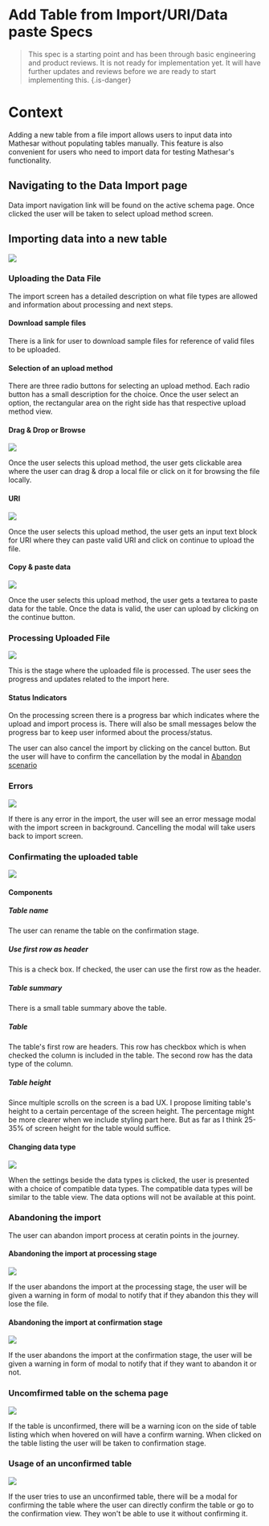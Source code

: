 # Add Table from Import/URI/Data paste Specs

> This spec is a starting point and has been through basic engineering and product reviews. It is not ready for implementation yet. It will have further updates and reviews before we are ready to start implementing this.
{.is-danger}

# Context
Adding a new table from a file import allows users to input data into Mathesar without populating tables manually. This feature is also convenient for users who need to import data for testing Mathesar's functionality.

## Navigating to the Data Import page

Data import navigation link will be found on the active schema page. Once clicked the user will be taken to select upload method screen.

## Importing data into a new table
![](/assets/design/specs/table-import/uhmhbecvbb8cji2LVGFRWo.png)

### Uploading the Data File
The import screen has a detailed description on what file types are allowed and information about processing and next steps.

#### Download sample files
There is a link for user to download sample files for reference of valid files to be uploaded.

#### Selection of an upload method
There are three radio buttons for selecting an upload method. Each radio button has a small description for the choice. Once the user select an option, the rectangular area on the right side has that respective upload method view.

#### Drag & Drop or Browse
![](/assets/design/specs/table-import/uhmhbecvbb8cji2LVGFRWo.png)

Once the user selects this upload method, the user gets clickable area where the user can drag & drop a local file or click on it for browsing the file locally.

#### URI
![](/assets/design/specs/table-import/r7fmqfwG2hmjTTbwvMRehr.png)

Once the user selects this upload method, the user gets an input text block for URI where they can paste valid URI and click on continue to upload the file.

#### Copy & paste data
![](/assets/design/specs/table-import/uC1C6dxPCze6oiHHTAkAvt.png)

Once the user selects this upload method, the user gets a textarea to paste data for the table. Once the data is valid, the user can upload by clicking on the continue button.

### Processing Uploaded File
![](/assets/design/specs/table-import/9d1wf4y7cgBUawWbdcoThs.png)

This is the stage where the uploaded file is processed. The user sees the progress and updates related to the import here. 

#### Status Indicators

On the processing screen there is a progress bar which indicates where the upload and import process is. There will also be small messages below the progress bar to keep user informed about the process/status.

The user can also cancel the import by clicking on the cancel button. But the user will have to confirm the cancellation by the modal in [Abandon scenario](#abandoning-the-file-processing-step)

### Errors 
![](/assets/design/specs/table-import/asGm1LMUCEvjCd1jBdcDEA.png)

If there is any error in the import, the user will see an error message modal with the import screen in background. Cancelling the modal will take users back to import screen.

### Confirmating the uploaded table
![](/assets/design/specs/table-import/g1YFz8wYRm71tQ5W6skCX7.png)

#### Components

##### Table name
The user can rename the table on the confirmation stage. 

##### Use first row as header
This is a check box. If checked, the user can use the first row as the header.

##### Table summary
There is a small table summary above the table. 

##### Table 
The table's first row are headers. This row has checkbox which is when checked the column is included in the table. The second row has the data type of the column. 

##### Table height
Since multiple scrolls on the screen is a bad UX. I propose limiting table's height to a certain percentage of the screen height. The percentage might be more clearer when we include styling part here. But as far as I think 25-35% of screen height for the table would suffice. 

#### Changing data type
![](/assets/design/specs/table-import/agFL3gk3gc7pkgjc2GUcw3.png)

When the settings beside the data types is clicked, the user is presented with a choice of compatible data types. The compatible data types will be similar to the table view. The data options will not be available at this point. 

### Abandoning the import 
The user can abandon import process at ceratin points in the journey.

#### Abandoning the import at processing stage
![](/assets/design/specs/table-import/8WvP45gNpqAm3UYUM1r3m2.png)

If the user abandons the import at the processing stage, the user will be given a warning in form of modal to notify that if they abandon this they will lose the file.

#### Abandoning the import at confirmation stage
![](/assets/design/specs/table-import/6XqnBjSAk2FUAK8DyexoU5.png)

If the user abandons the import at the confirmation stage, the user will be given a warning in form of modal to notify that if they want to abandon it or not.

### Uncomfirmed table on the schema page
![](/assets/design/specs/table-import/vr3pvTp1cUsMJw7gb8xNKY.png)

If the table is unconfirmed, there will be a warning icon on the side of table listing which when hovered on will have a confirm warning. When clicked on the table listing the user will be taken to confirmation stage.

### Usage of an unconfirmed table
![](/assets/design/specs/table-import/kLkhvgR9Uk1njGbmgh9msB.png)

If the user tries to use an unconfirmed table, there will be a modal for confirming the table where the user can directly confirm the table or go to the confirmation view. They won't be able to use it without confirming it.
